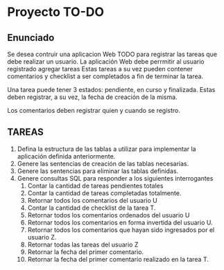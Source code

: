 # Proyecto TO-DO

## Enunciado

Se desea contruir una aplicacion Web TODO para registrar las tareas que debe realizar un usuario. La aplicación Web debe perrmitir al usuario registrado agregar tareas Estas tareas a su vez pueden contener comentarios y checklist a ser completados a fin de terminar la tarea.

Una tarea puede tener 3 estados: pendiente, en curso y finalizada. Estas deben registrar, a su vez, la fecha de creación de la misma.

Los comentarios deben registrar quien y cuando se registro.

## TAREAS

1. Defina la estructura de las tablas a utilizar para implementar la aplicación definida anteriormente.
1. Genere las sentencias de creación de las tablas necesarias.
1. Genere las sentencias para eliminar las tablas definidas.
1. Genere consultas SQL para responder a los siguientes interrogantes
   1. Contar la cantidad de tareas pendientes totales
   1. Contar la cantidad de tareas completadas totalmente.
   1. Retornar todos los comentarios del usuario U
   1. Contar la cantidad de checklist de la tarea T.
   1. Retornar todos los comentarios ordenados del usuario U
   1. Retornar todos los comentarios en forma invertida del usuario U.
   1. Retornar todos los comentarios que hayan sido ingresados por el usuario Z.
   1. Retornar todas las tareas del usuario Z
   1. Retornar la fecha del primer comentario.
   1. Retornar la fecha del primer comentario realizado en la tarea T.
